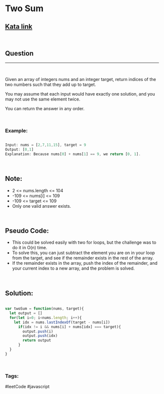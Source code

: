 # Two Sum

[1]: https://leetcode.com/problems/two-sum/
## [Kata link][1]

&nbsp;

## Question
---

&nbsp;

Given an array of integers nums and an integer target, return indices of the two numbers such that they add up to target.

You may assume that each input would have exactly one solution, and you may not use the same element twice.

You can return the answer in any order.

&nbsp;

### **Example:** 
<!-- code below -->

```javascript

Input: nums = [2,7,11,15], target = 9
Output: [0,1]
Explanation: Because nums[0] + nums[1] == 9, we return [0, 1].

```

&nbsp;

## Note:
- 2 <= nums.length <= 104
- -109 <= nums[i] <= 109
- -109 <= target <= 109
- Only one valid answer exists.

&nbsp;

## Pseudo Code:
- This could be solved easily with two for loops, but the challenge was to do it in O(n) time.
- To solve this, you can just subtract the element you are on in your loop from the target, and see if the remainder exists in the rest of the array.
- If the remainder exists in the array, push the index of the remainder, and your current index to a new array, and the problem is solved.

&nbsp;

## **Solution:**

<!-- code below -->

```javascript

var twoSum = function(nums, target){
  let output = []
  for(let i=0; i<nums.length; i++){
    let idx = nums.lastIndexOf(target - nums[i])
      if(idx != i && nums[i] + nums[idx] === target){
        output.push(i)
        output.push(idx)
        return output
      }
  }
}

```

&nbsp;

### Tags:
#leetCode #javascript